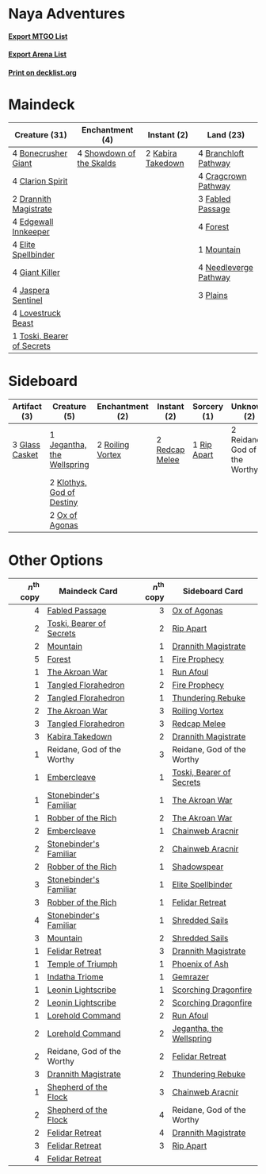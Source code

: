 # Naya Adventures

#### [Export MTGO List](../collection/Naya%20Adventures/Naya%20Adventures.txt)
#### [Export Arena List](../collection/Naya%20Adventures/Naya%20Adventures_arena.txt)
#### [Print on decklist.org](http://decklist.org/?deckmain=4%09Bonecrusher%20Giant%0A4%09Branchloft%20Pathway%0A4%09Clarion%20Spirit%0A4%09Cragcrown%20Pathway%0A2%09Drannith%20Magistrate%0A4%09Edgewall%20Innkeeper%0A4%09Elite%20Spellbinder%0A3%09Fabled%20Passage%0A4%09Forest%0A4%09Giant%20Killer%0A4%09Jaspera%20Sentinel%0A2%09Kabira%20Takedown%0A4%09Lovestruck%20Beast%0A1%09Mountain%0A4%09Needleverge%20Pathway%0A3%09Plains%0A4%09Showdown%20of%20the%20Skalds%0A1%09Toski,%20Bearer%20of%20Secrets&deckside=3%09Glass%20Casket%0A1%09Jegantha,%20the%20Wellspring%0A2%09Klothys,%20God%20of%20Destiny%0A2%09Ox%20of%20Agonas%0A2%09Redcap%20Melee%0A2%09Reidane,%20God%20of%20the%20Worthy%0A1%09Rip%20Apart%0A2%09Roiling%20Vortex)
# Maindeck

|                                            Creature (31)                                            |                                          Enchantment (4)                                          |                                        Instant (2)                                         |                                           Land (23)                                            |
|-----------------------------------------------------------------------------------------------------|---------------------------------------------------------------------------------------------------|--------------------------------------------------------------------------------------------|------------------------------------------------------------------------------------------------|
|4 [Bonecrusher Giant](http://gatherer.wizards.com/Pages/Card/Details.aspx?multiverseid=473077)       |4 [Showdown of the Skalds](http://gatherer.wizards.com/Pages/Card/Details.aspx?multiverseid=503845)|2 [Kabira Takedown](http://gatherer.wizards.com/Pages/Card/Details.aspx?multiverseid=491641)|4 [Branchloft Pathway](http://gatherer.wizards.com/Pages/Card/Details.aspx?multiverseid=491909) |
|4 [Clarion Spirit](http://gatherer.wizards.com/Pages/Card/Details.aspx?multiverseid=503610)          |                                                                                                   |                                                                                            |4 [Cragcrown Pathway](http://gatherer.wizards.com/Pages/Card/Details.aspx?multiverseid=491915)  |
|2 [Drannith Magistrate](http://gatherer.wizards.com/Pages/Card/Details.aspx?multiverseid=479531)     |                                                                                                   |                                                                                            |3 [Fabled Passage](http://gatherer.wizards.com/Pages/Card/Details.aspx?multiverseid=473206)     |
|4 [Edgewall Innkeeper](http://gatherer.wizards.com/Pages/Card/Details.aspx?multiverseid=473113)      |                                                                                                   |                                                                                            |4 [Forest](http://gatherer.wizards.com/Pages/Card/Details.aspx?multiverseid=439860)             |
|4 [Elite Spellbinder](http://gatherer.wizards.com/Pages/Card/Details.aspx?multiverseid=513494)       |                                                                                                   |                                                                                            |1 [Mountain](http://gatherer.wizards.com/Pages/Card/Details.aspx?multiverseid=439859)           |
|4 [Giant Killer](http://gatherer.wizards.com/Pages/Card/Details.aspx?multiverseid=472976)            |                                                                                                   |                                                                                            |4 [Needleverge Pathway](http://gatherer.wizards.com/Pages/Card/Details.aspx?multiverseid=491918)|
|4 [Jaspera Sentinel](http://gatherer.wizards.com/Pages/Card/Details.aspx?multiverseid=503792)        |                                                                                                   |                                                                                            |3 [Plains](http://gatherer.wizards.com/Pages/Card/Details.aspx?multiverseid=439856)             |
|4 [Lovestruck Beast](http://gatherer.wizards.com/Pages/Card/Details.aspx?multiverseid=473127)        |                                                                                                   |                                                                                            |                                                                                                |
|1 [Toski, Bearer of Secrets](http://gatherer.wizards.com/Pages/Card/Details.aspx?multiverseid=503813)|                                                                                                   |                                                                                            |                                                                                                |


# Sideboard

|                                      Artifact (3)                                       |                                            Creature (5)                                             |                                      Enchantment (2)                                      |                                       Instant (2)                                       |                                     Sorcery (1)                                      |        Unknown (2)         |
|-----------------------------------------------------------------------------------------|-----------------------------------------------------------------------------------------------------|-------------------------------------------------------------------------------------------|-----------------------------------------------------------------------------------------|--------------------------------------------------------------------------------------|----------------------------|
|3 [Glass Casket](http://gatherer.wizards.com/Pages/Card/Details.aspx?multiverseid=472977)|1 [Jegantha, the Wellspring](http://gatherer.wizards.com/Pages/Card/Details.aspx?multiverseid=479742)|2 [Roiling Vortex](http://gatherer.wizards.com/Pages/Card/Details.aspx?multiverseid=491797)|2 [Redcap Melee](http://gatherer.wizards.com/Pages/Card/Details.aspx?multiverseid=473097)|1 [Rip Apart](http://gatherer.wizards.com/Pages/Card/Details.aspx?multiverseid=513717)|2 Reidane, God of the Worthy|
|                                                                                         |2 [Klothys, God of Destiny](http://gatherer.wizards.com/Pages/Card/Details.aspx?multiverseid=476471) |                                                                                           |                                                                                         |                                                                                      |                            |
|                                                                                         |2 [Ox of Agonas](http://gatherer.wizards.com/Pages/Card/Details.aspx?multiverseid=476398)            |                                                                                           |                                                                                         |                                                                                      |                            |


# Other Options

|*n*<sup>th</sup> copy|                                           Maindeck Card                                           |*n*<sup>th</sup> copy|                                          Sideboard Card                                           |
|--------------------:|---------------------------------------------------------------------------------------------------|--------------------:|---------------------------------------------------------------------------------------------------|
|                    4|[Fabled Passage](http://gatherer.wizards.com/Pages/Card/Details.aspx?multiverseid=473206)          |                    3|[Ox of Agonas](http://gatherer.wizards.com/Pages/Card/Details.aspx?multiverseid=476398)            |
|                    2|[Toski, Bearer of Secrets](http://gatherer.wizards.com/Pages/Card/Details.aspx?multiverseid=503813)|                    2|[Rip Apart](http://gatherer.wizards.com/Pages/Card/Details.aspx?multiverseid=513717)               |
|                    2|[Mountain](http://gatherer.wizards.com/Pages/Card/Details.aspx?multiverseid=439859)                |                    1|[Drannith Magistrate](http://gatherer.wizards.com/Pages/Card/Details.aspx?multiverseid=479531)     |
|                    5|[Forest](http://gatherer.wizards.com/Pages/Card/Details.aspx?multiverseid=439860)                  |                    1|[Fire Prophecy](http://gatherer.wizards.com/Pages/Card/Details.aspx?multiverseid=479636)           |
|                    1|[The Akroan War](http://gatherer.wizards.com/Pages/Card/Details.aspx?multiverseid=476375)          |                    1|[Run Afoul](http://gatherer.wizards.com/Pages/Card/Details.aspx?multiverseid=485524)               |
|                    1|[Tangled Florahedron](http://gatherer.wizards.com/Pages/Card/Details.aspx?multiverseid=491859)     |                    2|[Fire Prophecy](http://gatherer.wizards.com/Pages/Card/Details.aspx?multiverseid=479636)           |
|                    2|[Tangled Florahedron](http://gatherer.wizards.com/Pages/Card/Details.aspx?multiverseid=491859)     |                    1|[Thundering Rebuke](http://gatherer.wizards.com/Pages/Card/Details.aspx?multiverseid=491814)       |
|                    2|[The Akroan War](http://gatherer.wizards.com/Pages/Card/Details.aspx?multiverseid=476375)          |                    3|[Roiling Vortex](http://gatherer.wizards.com/Pages/Card/Details.aspx?multiverseid=491797)          |
|                    3|[Tangled Florahedron](http://gatherer.wizards.com/Pages/Card/Details.aspx?multiverseid=491859)     |                    3|[Redcap Melee](http://gatherer.wizards.com/Pages/Card/Details.aspx?multiverseid=473097)            |
|                    3|[Kabira Takedown](http://gatherer.wizards.com/Pages/Card/Details.aspx?multiverseid=491641)         |                    2|[Drannith Magistrate](http://gatherer.wizards.com/Pages/Card/Details.aspx?multiverseid=479531)     |
|                    1|Reidane, God of the Worthy                                                                         |                    3|Reidane, God of the Worthy                                                                         |
|                    1|[Embercleave](http://gatherer.wizards.com/Pages/Card/Details.aspx?multiverseid=473082)             |                    1|[Toski, Bearer of Secrets](http://gatherer.wizards.com/Pages/Card/Details.aspx?multiverseid=503813)|
|                    1|[Stonebinder's Familiar](http://gatherer.wizards.com/Pages/Card/Details.aspx?multiverseid=513508)  |                    1|[The Akroan War](http://gatherer.wizards.com/Pages/Card/Details.aspx?multiverseid=476375)          |
|                    1|[Robber of the Rich](http://gatherer.wizards.com/Pages/Card/Details.aspx?multiverseid=473100)      |                    2|[The Akroan War](http://gatherer.wizards.com/Pages/Card/Details.aspx?multiverseid=476375)          |
|                    2|[Embercleave](http://gatherer.wizards.com/Pages/Card/Details.aspx?multiverseid=473082)             |                    1|[Chainweb Aracnir](http://gatherer.wizards.com/Pages/Card/Details.aspx?multiverseid=476418)        |
|                    2|[Stonebinder's Familiar](http://gatherer.wizards.com/Pages/Card/Details.aspx?multiverseid=513508)  |                    2|[Chainweb Aracnir](http://gatherer.wizards.com/Pages/Card/Details.aspx?multiverseid=476418)        |
|                    2|[Robber of the Rich](http://gatherer.wizards.com/Pages/Card/Details.aspx?multiverseid=473100)      |                    1|[Shadowspear](http://gatherer.wizards.com/Pages/Card/Details.aspx?multiverseid=476487)             |
|                    3|[Stonebinder's Familiar](http://gatherer.wizards.com/Pages/Card/Details.aspx?multiverseid=513508)  |                    1|[Elite Spellbinder](http://gatherer.wizards.com/Pages/Card/Details.aspx?multiverseid=513494)       |
|                    3|[Robber of the Rich](http://gatherer.wizards.com/Pages/Card/Details.aspx?multiverseid=473100)      |                    1|[Felidar Retreat](http://gatherer.wizards.com/Pages/Card/Details.aspx?multiverseid=491638)         |
|                    4|[Stonebinder's Familiar](http://gatherer.wizards.com/Pages/Card/Details.aspx?multiverseid=513508)  |                    1|[Shredded Sails](http://gatherer.wizards.com/Pages/Card/Details.aspx?multiverseid=479656)          |
|                    3|[Mountain](http://gatherer.wizards.com/Pages/Card/Details.aspx?multiverseid=439859)                |                    2|[Shredded Sails](http://gatherer.wizards.com/Pages/Card/Details.aspx?multiverseid=479656)          |
|                    1|[Felidar Retreat](http://gatherer.wizards.com/Pages/Card/Details.aspx?multiverseid=491638)         |                    3|[Drannith Magistrate](http://gatherer.wizards.com/Pages/Card/Details.aspx?multiverseid=479531)     |
|                    1|[Temple of Triumph](http://gatherer.wizards.com/Pages/Card/Details.aspx?multiverseid=373560)       |                    1|[Phoenix of Ash](http://gatherer.wizards.com/Pages/Card/Details.aspx?multiverseid=476399)          |
|                    1|[Indatha Triome](http://gatherer.wizards.com/Pages/Card/Details.aspx?multiverseid=479768)          |                    1|[Gemrazer](http://gatherer.wizards.com/Pages/Card/Details.aspx?multiverseid=479675)                |
|                    1|[Leonin Lightscribe](http://gatherer.wizards.com/Pages/Card/Details.aspx?multiverseid=513497)      |                    1|[Scorching Dragonfire](http://gatherer.wizards.com/Pages/Card/Details.aspx?multiverseid=473101)    |
|                    2|[Leonin Lightscribe](http://gatherer.wizards.com/Pages/Card/Details.aspx?multiverseid=513497)      |                    2|[Scorching Dragonfire](http://gatherer.wizards.com/Pages/Card/Details.aspx?multiverseid=473101)    |
|                    1|[Lorehold Command](http://gatherer.wizards.com/Pages/Card/Details.aspx?multiverseid=513691)        |                    2|[Run Afoul](http://gatherer.wizards.com/Pages/Card/Details.aspx?multiverseid=485524)               |
|                    2|[Lorehold Command](http://gatherer.wizards.com/Pages/Card/Details.aspx?multiverseid=513691)        |                    2|[Jegantha, the Wellspring](http://gatherer.wizards.com/Pages/Card/Details.aspx?multiverseid=479742)|
|                    2|Reidane, God of the Worthy                                                                         |                    2|[Felidar Retreat](http://gatherer.wizards.com/Pages/Card/Details.aspx?multiverseid=491638)         |
|                    3|[Drannith Magistrate](http://gatherer.wizards.com/Pages/Card/Details.aspx?multiverseid=479531)     |                    2|[Thundering Rebuke](http://gatherer.wizards.com/Pages/Card/Details.aspx?multiverseid=491814)       |
|                    1|[Shepherd of the Flock](http://gatherer.wizards.com/Pages/Card/Details.aspx?multiverseid=472990)   |                    3|[Chainweb Aracnir](http://gatherer.wizards.com/Pages/Card/Details.aspx?multiverseid=476418)        |
|                    2|[Shepherd of the Flock](http://gatherer.wizards.com/Pages/Card/Details.aspx?multiverseid=472990)   |                    4|Reidane, God of the Worthy                                                                         |
|                    2|[Felidar Retreat](http://gatherer.wizards.com/Pages/Card/Details.aspx?multiverseid=491638)         |                    4|[Drannith Magistrate](http://gatherer.wizards.com/Pages/Card/Details.aspx?multiverseid=479531)     |
|                    3|[Felidar Retreat](http://gatherer.wizards.com/Pages/Card/Details.aspx?multiverseid=491638)         |                    3|[Rip Apart](http://gatherer.wizards.com/Pages/Card/Details.aspx?multiverseid=513717)               |
|                    4|[Felidar Retreat](http://gatherer.wizards.com/Pages/Card/Details.aspx?multiverseid=491638)         |                     |                                                                                                   |

